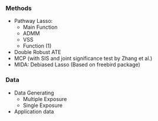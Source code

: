 ### Methods
- Pathway Lasso: 
  - Main Function
  - ADMM
  - VSS
  - Function (1)
- Double Robust ATE
- MCP (with SIS and joint significance test by Zhang et al.)
- MIDA: Debiased Lasso (Based on freebird package)

### Data
- Data Generating
  - Multiple Exposure
  - Single Exposure
- Application data
